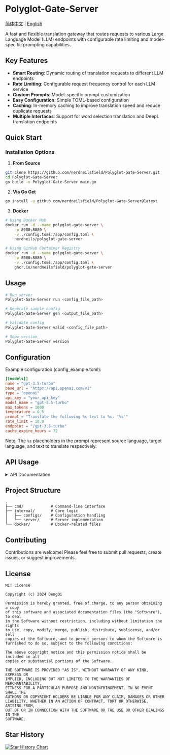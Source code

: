 # Polyglot-Gate-Server

[简体中文](README_ZH.md) | [English](README.md)

A fast and flexible translation gateway that routes requests to various Large Language Model (LLM) endpoints with configurable rate limiting and model-specific prompting capabilities.

## Key Features

- **Smart Routing**: Dynamic routing of translation requests to different LLM endpoints
- **Rate Limiting**: Configurable request frequency control for each LLM service
- **Custom Prompts**: Model-specific prompt customization
- **Easy Configuration**: Simple TOML-based configuration
- **Caching**: In-memory caching to improve translation speed and reduce duplicate requests
- **Multiple Interfaces**: Support for word selection translation and DeepL translation endpoints

## Quick Start

### Installation Options

1. **From Source**
```bash
git clone https://github.com/nerdneilsfield/Polyglot-Gate-Server.git
cd Polyglot-Gate-Server
go build -o Polyglot-Gate-Server main.go
```

2. **Via Go Get**
```bash
go install -u github.com/nerdneilsfield/Polyglot-Gate-Server@latest
```

3. **Docker**
```bash
# Using Docker Hub
docker run -d --name polyglot-gate-server \
    -p 8080:8080 \
    -v ./config.toml:/app/config.toml \
    nerdneils/polyglot-gate-server

# Using GitHub Container Registry
docker run -d --name polyglot-gate-server \
    -p 8080:8080 \
    -v ./config.toml:/app/config.toml \
    ghcr.io/nerdneilsfield/polyglot-gate-server
```

## Usage

```bash
# Run server
Polyglot-Gate-Server run <config_file_path>

# Generate sample config
Polyglot-Gate-Server gen <output_file_path>

# Validate config
Polyglot-Gate-Server valid <config_file_path>

# Show version
Polyglot-Gate-Server version
```

## Configuration

Example configuration (config_example.toml):

```toml
[[models]]
name = "gpt-3.5-turbo"
base_url = "https://api.openai.com/v1"
type = "openai"
api_key = "your_api_key"
model_name = "gpt-3.5-turbo"
max_tokens = 1000
temperature = 0.5
prompt = "Translate the following %s text to %s: '%s'"
rate_limit = 10.0
endpoint = "/gpt-3.5-turbo"
cache_expire_hours = 72
```

Note: The `%s` placeholders in the prompt represent source language, target language, and text to translate respectively.

## API Usage

<details>
<summary>API Documentation</summary>

### `GET /api/v1/models` Returns a list of all supported models. Uses `Bearer Token` authentication.

Response:

```json
{
  "models_by_endpoint": [
    "/gpt-3.5-turbo"
  ],
  "models_by_name": [
    "gpt-3.5-turbo"
  ]
}
```

### `POST /api/v1/translate` Translates content. Uses `Bearer Token` authentication.

Request:

```json
{
  "text": "Hello, world!",
  "from": "English",
  "to": "中文(简体)",
  "model_name": "gpt-3.5-turbo",
  "force_refresh": false
}
```

Response:

```json
{
  "translated_text": "你好，世界！",
  "model_name": "gpt-3.5-turbo"
}
```

When `force_refresh` is set to `true`, it will force refresh the cache.

### `POST /api/v1/models/[endpoint]` Translates content. Uses `Bearer Token` authentication.

Request:

```json
{
  "text": "Hello, world!",
  "from": "English",
  "to": "中文(简体)",
  "model_name": "gpt-3.5-turbo",
  "force_refresh": false
}
```

Response:

```json
{
  "translated_text": "你好，世界！"
}
```

When `force_refresh` is set to `true`, it will force refresh the cache.

### `POST /api/hcfy` Selection translation. No authentication required.

Request:

```json
{
  "name": "gpt-3.5-turbo",
  "text": "Hello, world!",
  "destination": ["中文(简体)", "English"],
  "source": "auto"
}
```

Response:

```json
{
  "text": "你好，世界！",
  "from": "English",
  "to": "中文(简体)",
  "result": ["你好，世界！"]
}
```

### `POST /api/deeplx/[endpoint]` Translates content using DeepL. No authentication required.

Request:

```json
{
  "text": "Hello, world!",
  "source_lang": "auto",
  "target_lang": "ZH"
}
```

Response:

```json
{
  "code": 200,
  "msg": "success",
  "data": "你好，世界！",
  "source_lang": "auto",
  "target_lang": "ZH",
  "alternatives": []
}
```
</details>


## Project Structure

```
.
├── cmd/            # Command-line interface
├── internal/       # Core logic
│   ├── configs/    # Configuration handling
│   └── server/     # Server implementation
└── docker/         # Docker-related files
```

## Contributing

Contributions are welcome! Please feel free to submit pull requests, create issues, or suggest improvements.

## License
```
MIT License

Copyright (c) 2024 DengQi

Permission is hereby granted, free of charge, to any person obtaining a copy
of this software and associated documentation files (the "Software"), to deal
in the Software without restriction, including without limitation the rights
to use, copy, modify, merge, publish, distribute, sublicense, and/or sell
copies of the Software, and to permit persons to whom the Software is
furnished to do so, subject to the following conditions:

The above copyright notice and this permission notice shall be included in all
copies or substantial portions of the Software.

THE SOFTWARE IS PROVIDED "AS IS", WITHOUT WARRANTY OF ANY KIND, EXPRESS OR
IMPLIED, INCLUDING BUT NOT LIMITED TO THE WARRANTIES OF MERCHANTABILITY,
FITNESS FOR A PARTICULAR PURPOSE AND NONINFRINGEMENT. IN NO EVENT SHALL THE
AUTHORS OR COPYRIGHT HOLDERS BE LIABLE FOR ANY CLAIM, DAMAGES OR OTHER
LIABILITY, WHETHER IN AN ACTION OF CONTRACT, TORT OR OTHERWISE, ARISING FROM,
OUT OF OR IN CONNECTION WITH THE SOFTWARE OR THE USE OR OTHER DEALINGS IN THE
SOFTWARE.
```

## Star History

[![Star History Chart](https://api.star-history.com/svg?repos=nerdneilsfield/Polyglot-Gate-Server&type=Date)](https://star-history.com/#nerdneilsfield/Polyglot-Gate-Server&Date)
